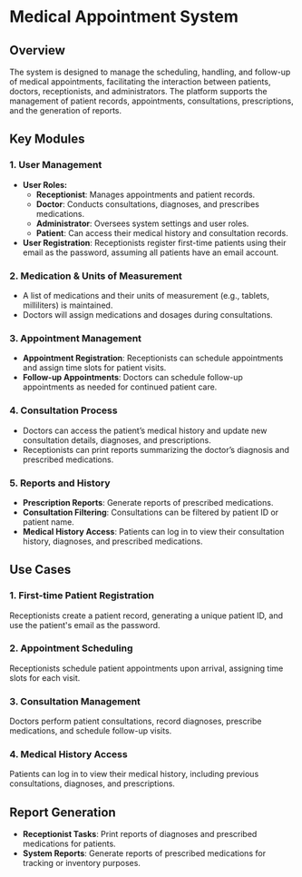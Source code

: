 # Medical Appointment System

## Overview

The system is designed to manage the scheduling, handling, and follow-up of medical appointments, facilitating the interaction between patients, doctors, receptionists, and administrators. The platform supports the management of patient records, appointments, consultations, prescriptions, and the generation of reports.

## Key Modules

### 1. User Management

- **User Roles:**
  - **Receptionist**: Manages appointments and patient records.
  - **Doctor**: Conducts consultations, diagnoses, and prescribes medications.
  - **Administrator**: Oversees system settings and user roles.
  - **Patient**: Can access their medical history and consultation records.
- **User Registration**: Receptionists register first-time patients using their email as the password, assuming all patients have an email account.

### 2. Medication & Units of Measurement

- A list of medications and their units of measurement (e.g., tablets, milliliters) is maintained.
- Doctors will assign medications and dosages during consultations.

### 3. Appointment Management

- **Appointment Registration**: Receptionists can schedule appointments and assign time slots for patient visits.
- **Follow-up Appointments**: Doctors can schedule follow-up appointments as needed for continued patient care.

### 4. Consultation Process

- Doctors can access the patient’s medical history and update new consultation details, diagnoses, and prescriptions.
- Receptionists can print reports summarizing the doctor’s diagnosis and prescribed medications.

### 5. Reports and History

- **Prescription Reports**: Generate reports of prescribed medications.
- **Consultation Filtering**: Consultations can be filtered by patient ID or patient name.
- **Medical History Access**: Patients can log in to view their consultation history, diagnoses, and prescribed medications.

## Use Cases

### 1. First-time Patient Registration

Receptionists create a patient record, generating a unique patient ID, and use the patient's email as the password.

### 2. Appointment Scheduling

Receptionists schedule patient appointments upon arrival, assigning time slots for each visit.

### 3. Consultation Management

Doctors perform patient consultations, record diagnoses, prescribe medications, and schedule follow-up visits.

### 4. Medical History Access

Patients can log in to view their medical history, including previous consultations, diagnoses, and prescriptions.

## Report Generation

- **Receptionist Tasks**: Print reports of diagnoses and prescribed medications for patients.
- **System Reports**: Generate reports of prescribed medications for tracking or inventory purposes.
